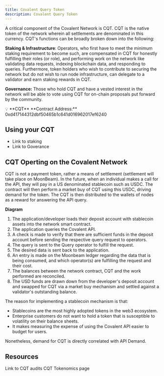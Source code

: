 ```yaml
---
title: Covalent Query Token
description: Covalent Query Token
---
```



A critical component of the Covalent Network is CQT. CQT is the native token of the network wherein all settlements are denominated in this currency. CQT's functions can be broadly broken down into the following:

**Staking & Infrastructure**: Operators, who first have to meet the minimum staking requirement to become such, are compensated in CQT for honestly fulfilling their roles (or role), and performing work on the network like validating data requests, indexing blockchain data, and responding to queries. Furthermore, token holders who wish to contribute to securing the network but do not wish to run node infrastructure, can delegate to a validator and earn staking rewards in CQT.

**Governance:** Those who hold CQT and have a vested interest in the network will be able to vote using CQT for on-chain proposals put forward by the community.

<aside>
💡 **CQT** **Contract Address:** 0xd417144312dbf50465b1c641d016962017ef6240

</aside>

## Using your CQT
- Link to staking
- Link to Goverance

## CQT Operting on the Covalent Network

CQT is not a payment token, rather a means of settlement (settlement will take place on MoonBeam). In the future, when an individual makes a call for the API, they will pay in a US denominated stablecoin such as USDC. The contract will then perform a market buy of CQT using this USDC, driving demand for the token. The CQT is then distributed to the wallets of nodes as a reward for answering the API query.

**Diagram**

1. The application/developer loads their deposit account with stablecoin assets into the network smart contract.
2. The application queries the Covalent API.
3. A check is made to verify that there are sufficient funds in the deposit account before sending the respective query request to operators.
4. The query is sent to the Query operator to fulfill the request.
5. The desired data is sent back to the application.
6. An entry is made on the Moonbeam ledger regarding the data that is being consumed, and which operator(s) are fulfilling the request and their cost.
7. The balances between the network contract, CQT and the work performed are reconciled.
8. The USD funds are drawn down from the developer's deposit account and swapped for CQT via a market buy mechanism and settled against a validator's outstanding balance.

The reason for implementing a stablecoin mechanism is that:

- Stablecoins are the most highly adopted tokens in the web3 ecosystem.
- Enterprise customers do not want to hold a token that is susceptible to volatility on their balance sheets.
- It makes measuring the expense of using the Covalent API easier to budget for users.

Nonetheless, demand for CQT is directly correlated with API Demand.

## Resources

Link to CQT audits
CQT Tokenomics page
